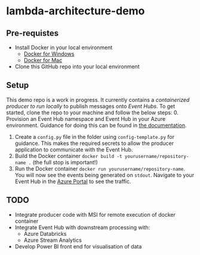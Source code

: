 # lambda-architecture-demo

## Pre-requistes
- Install Docker in your local environment
	- [Docker for Windows](https://docs.docker.com/docker-for-windows/install/)
	- [Docker for Mac](https://docs.docker.com/docker-for-mac/install/)
- Clone this GitHub repo into your local environment

## Setup
This demo repo is a work in progress. It currently contains a _containerized producer to run locally_ to publish messages onto _Event Hubs_. To get started, clone the repo to your machine and follow the below steps:
0. Provision an Event Hub namespace and Event Hub in your Azure environment. Guidance for doing this can be found in [the documentation](https://docs.microsoft.com/en-us/azure/event-hubs/event-hubs-create).
1. Create a `config.py` file in the folder using `config-template.py` for guidance. This makes the required secrets to allow the producer application to communicate with the Event Hub.
2. Build the Docker container `docker build -t yourusername/repository-name .` (the full stop is important!)
3. Run the Docker container `docker run yourusername/repository-name`. You will now see the events being generated on `stdout`. Navigate to your Event Hub in the [Azure Portal](https://portal.azure.com/) to see the traffic.

## TODO
- Integrate producer code with MSI for remote execution of docker container
- Integrate Event Hub with downstream processing with:
	- Azure Databricks
	- Azure Stream Analytics
- Develop Power BI front end for visualisation of data